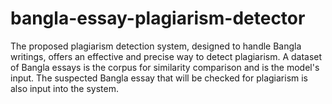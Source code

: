 # bangla-essay-plagiarism-detector
The proposed plagiarism detection system, designed to handle Bangla writings, offers an effective and precise way to detect plagiarism. A dataset of Bangla essays is the corpus for similarity comparison and is the model's input. The suspected Bangla essay that will be checked for plagiarism is also input into the system. 
